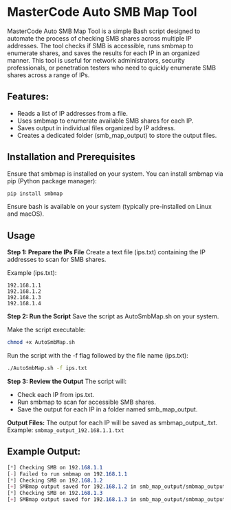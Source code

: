 # MasterCode Auto SMB Map Tool
MasterCode Auto SMB Map Tool is a simple Bash script designed to automate the process of checking SMB shares across multiple IP addresses. The tool checks if SMB is accessible, runs smbmap to enumerate shares, and saves the results for each IP in an organized manner. This tool is useful for network administrators, security professionals, or penetration testers who need to quickly enumerate SMB shares across a range of IPs.

## Features:
- Reads a list of IP addresses from a file.
- Uses smbmap to enumerate available SMB shares for each IP.
- Saves output in individual files organized by IP address.
- Creates a dedicated folder (smb_map_output) to store the output files.

## Installation and Prerequisites
Ensure that smbmap is installed on your system.
You can install smbmap via pip (Python package manager):
```bash
pip install smbmap
```
Ensure bash is available on your system (typically pre-installed on Linux and macOS).

## Usage
**Step 1: Prepare the IPs File**
Create a text file (ips.txt) containing the IP addresses to scan for SMB shares.

Example (ips.txt):
```
192.168.1.1
192.168.1.2
192.168.1.3
192.168.1.4
```
**Step 2: Run the Script**
Save the script as AutoSmbMap.sh on your system.

Make the script executable:
```bash
chmod +x AutoSmbMap.sh
```
Run the script with the -f flag followed by the file name (ips.txt):

```bash
./AutoSmbMap.sh -f ips.txt
```
**Step 3: Review the Output**
The script will:
- Check each IP from ips.txt.
- Run smbmap to scan for accessible SMB shares.
- Save the output for each IP in a folder named smb_map_output.

**Output Files:**
The output for each IP will be saved as smbmap_output_<ip>.txt.
Example: `smbmap_output_192.168.1.1.txt`

## Example Output:
```css
[*] Checking SMB on 192.168.1.1
[-] Failed to run smbmap on 192.168.1.1
[*] Checking SMB on 192.168.1.2
[+] SMBmap output saved for 192.168.1.2 in smb_map_output/smbmap_output_192.168.1.2.txt
[*] Checking SMB on 192.168.1.3
[+] SMBmap output saved for 192.168.1.3 in smb_map_output/smbmap_output_192.168.1.3.txt
```
